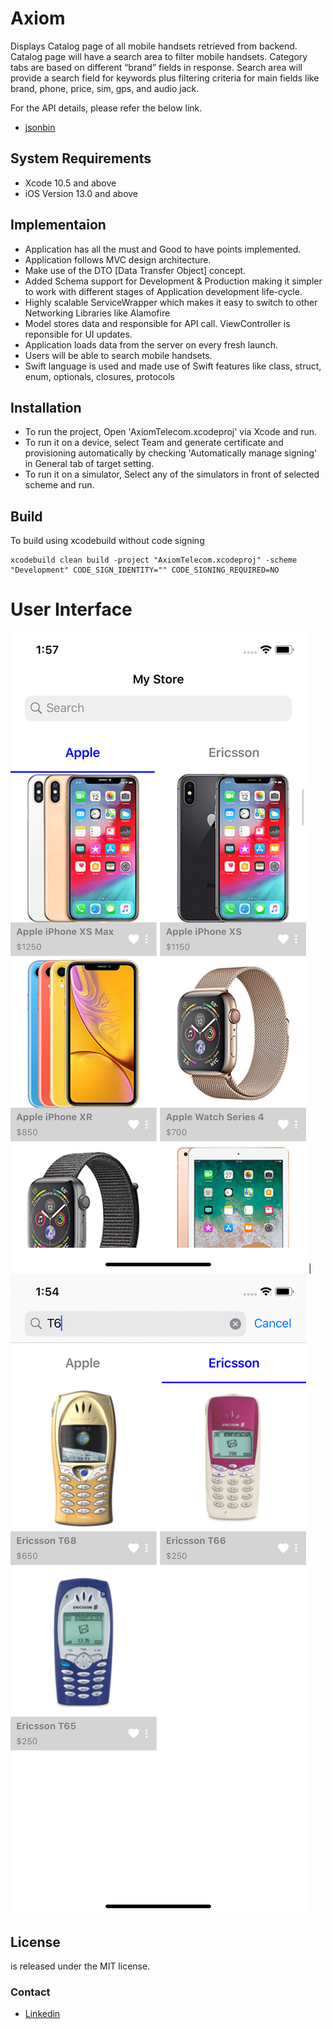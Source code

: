 # Axiom

Displays Catalog page of all mobile handsets retrieved from backend. Catalog page will have a search area to filter mobile handsets. Category tabs are based on different “brand” fields in response. Search area will provide a search field for keywords plus filtering criteria for main fields like brand, phone, price, sim, gps, and audio jack.

For the API details, please refer the below link.
* [jsonbin](https://jsonbin.io/api-reference/bins/read)

## System Requirements
- Xcode 10.5 and above
- iOS Version 13.0 and above

## Implementaion

- Application has all the must and Good to have points implemented.
- Application follows MVC design architecture.
- Make use of the DTO [Data Transfer Object] concept.
- Added Schema support for Development & Production making it simpler to work with different stages of Application development life-cycle.
- Highly scalable ServiceWrapper which makes it easy to switch to other Networking Libraries like Alamofire
- Model stores data and responsible for API call. ViewController is reponsible for UI updates.
- Application loads data from the server on every fresh launch.
- Users will be able to search mobile handsets.
- Swift language is used and made use of Swift features like class, struct, enum, optionals, closures, protocols

## Installation

- To run the project, Open 'AxiomTelecom.xcodeproj' via Xcode and run.
- To run it on a device, select Team and generate certificate and provisioning automatically by checking 'Automatically manage signing' in General tab of target setting.
- To run it on a simulator, Select any of the simulators in front of selected scheme and run.

## Build

To build using xcodebuild without code signing
```
xcodebuild clean build -project "AxiomTelecom.xcodeproj" -scheme "Development" CODE_SIGN_IDENTITY="" CODE_SIGNING_REQUIRED=NO
```

# User Interface

![](https://github.com/sanu/Axiom/blob/master/Screenshots/Home.png)  |  ![](https://github.com/sanu/Axiom/blob/master/Screenshots/Search.png)


## License

is released under the MIT license.

### Contact
* [Linkedin](https://www.linkedin.com/in/sanu-s-078b254b/)
